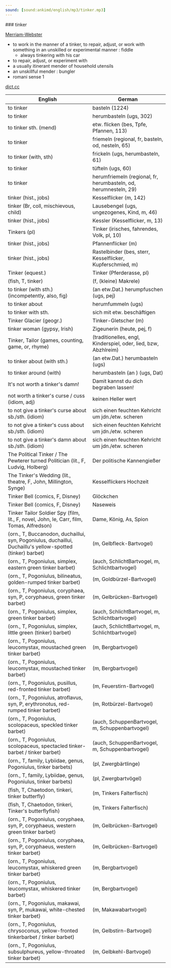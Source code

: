 ```yaml
---
sound: [sound:ankimd/english/mp3/tinker.mp3]
---
```


\### tinker

[Merriam-Webster](https://www.merriam-webster.com/dictionary/tinker)

- to work in the manner of a tinker, to repair, adjust, or work with something in an unskilled or experimental manner : fiddle
    - always tinkering with his car
- to repair, adjust, or experiment with
- a usually itinerant mender of household utensils
- an unskillful mender : bungler
- romani sense 1

[dict.cc](https://www.dict.cc/tinker)

| English        | German       |
| -------------- | ------------ |
| to tinker | basteln (1224) |
| to tinker | herumbasteln (ugs, 302) |
| to tinker sth. (mend) | etw. flicken (bes, Tpfe, Pfannen, 113) |
| to tinker | friemeln (regional, fr, basteln, od, nesteln, 65) |
| to tinker (with, sth) | frickeln (ugs, herumbasteln, 61) |
| to tinker | tüfteln (ugs, 60) |
| to tinker | herumfriemeln (regional, fr, herumbasteln, od, herumnesteln, 29) |
| tinker (hist., jobs) | Kesselflicker (m, 142) |
| tinker (Br, coll, mischievous, child) | Lausebengel (ugs, ungezogenes, Kind, m, 46) |
| tinker (hist., jobs) | Kessler (Kesselflicker, m, 13) |
| Tinkers (pl) | Tinker (irisches, fahrendes, Volk, pl, 10) |
| tinker (hist., jobs) | Pfannenflicker (m) |
| tinker (hist., jobs) | Rastelbinder (bes, sterr, Kesselflicker, Kupferschmied, m) |
| Tinker (equest.) | Tinker (Pferderasse, pl) |
|  (fish, T, tinker) |  (f, (kleine) Makrele) |
| to tinker (with sth.) (incompetently, also, fig) | (an etw.Dat.) herumpfuschen (ugs, pej) |
| to tinker about | herumfummeln (ugs) |
| to tinker with sth. | sich mit etw. beschäftigen |
| Tinker Glacier (geogr.) | Tinker-Gletscher (m) |
| tinker woman (gypsy, Irish) | Zigeunerin (heute, pej, f) |
| Tinker, Tailor (games, counting, game, or, rhyme) |  (traditionelles, engl, Kinderspiel, oder, lied, bzw, Abzhlreim) |
| to tinker about (with sth.) | (an etw.Dat.) herumbasteln (ugs) |
| to tinker around (with) | herumbasteln (an ) (ugs, Dat) |
| It's not worth a tinker's damn! | Damit kannst du dich begraben lassen! |
| not worth a tinker's curse / cuss (idiom, adj) | keinen Heller wert |
| to not give a tinker's curse about sb./sth. (idiom) | sich einen feuchten Kehricht um jdn./etw. scheren |
| to not give a tinker's cuss about sb./sth. (idiom) | sich einen feuchten Kehricht um jdn./etw. scheren |
| to not give a tinker's damn about sb./sth. (idiom) | sich einen feuchten Kehricht um jdn./etw. scheren |
| The Political Tinker / The Pewterer turned Politician (lit., F, Ludvig, Holberg) | Der politische Kannengießer |
| The Tinker's Wedding (lit., theatre, F, John, Millington, Synge) | Kesselflickers Hochzeit |
| Tinker Bell (comics, F, Disney) | Glöckchen |
| Tinker Bell (comics, F, Disney) | Naseweis |
| Tinker Tailor Soldier Spy (film, lit., F, novel, John, le, Carr, film, Tomas, Alfredson) | Dame, König, As, Spion |
|  (orn., T, Buccanodon, duchaillui, syn, Pogoniulus, duchaillui, Duchaillu's yellow-spotted (tinker) barbet) |  (m, Gelbfleck-Bartvogel) |
|  (orn., T, Pogoniulus, simplex, eastern green tinker barbet) |  (auch, SchlichtBartvogel, m, Schlichtbartvogel) |
|  (orn., T, Pogoniulus, bilineatus, golden-rumped tinker barbet) |  (m, Goldbürzel-Bartvogel) |
|  (orn., T, Pogoniulus, coryphaea, syn, P, coryphaeus, green tinker barbet) |  (m, Gelbrücken-Bartvogel) |
|  (orn., T, Pogoniulus, simplex, green tinker barbet) |  (auch, SchlichtBartvogel, m, Schlichtbartvogel) |
|  (orn., T, Pogoniulus, simplex, little green (tinker) barbet) |  (auch, SchlichtBartvogel, m, Schlichtbartvogel) |
|  (orn., T, Pogoniulus, leucomystax, moustached green tinker barbet) |  (m, Bergbartvogel) |
|  (orn., T, Pogoniulus, leucomystax, moustached tinker barbet) |  (m, Bergbartvogel) |
|  (orn., T, Pogoniulus, pusillus, red-fronted tinker barbet) |  (m, Feuerstirn-Bartvogel) |
|  (orn., T, Pogoniulus, atroflavus, syn, P, erythronotus, red-rumped tinker barbet) |  (m, Rotbürzel-Bartvogel) |
|  (orn., T, Pogoniulus, scolopaceus, speckled tinker barbet) |  (auch, SchuppenBartvogel, m, Schuppenbartvogel) |
|  (orn., T, Pogoniulus, scolopaceus, spectacled tinker-barbet / tinker barbet) |  (auch, SchuppenBartvogel, m, Schuppenbartvogel) |
|  (orn., T, family, Lybiidae, genus, Pogoniulus, tinker barbets) |  (pl, Zwergbärtlinge) |
|  (orn., T, family, Lybiidae, genus, Pogoniulus, tinker barbets) |  (pl, Zwergbartvögel) |
|  (fish, T, Chaetodon, tinkeri, tinker butterfly) |  (m, Tinkers Falterfisch) |
|  (fish, T, Chaetodon, tinkeri, Tinker's butterflyfish) |  (m, Tinkers Falterfisch) |
|  (orn., T, Pogoniulus, coryphaea, syn, P, coryphaeus, western green tinker barbet) |  (m, Gelbrücken-Bartvogel) |
|  (orn., T, Pogoniulus, coryphaea, syn, P, coryphaeus, western tinker barbet) |  (m, Gelbrücken-Bartvogel) |
|  (orn., T, Pogoniulus, leucomystax, whiskered green tinker barbet) |  (m, Bergbartvogel) |
|  (orn., T, Pogoniulus, leucomystax, whiskered tinker barbet) |  (m, Bergbartvogel) |
|  (orn., T, Pogoniulus, makawai, syn, P, mukawai, white-chested tinker barbet) |  (m, Makawabartvogel) |
|  (orn., T, Pogoniulus, chrysoconus, yellow-fronted tinkerbarbet / tinker barbet) |  (m, Gelbstirn-Bartvogel) |
|  (orn., T, Pogoniulus, subsulphureus, yellow-throated tinker barbet) |  (m, Gelbkehl-Bartvogel) |
